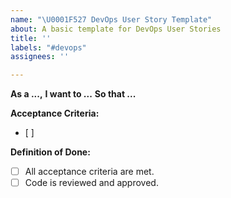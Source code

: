 ```yaml
---
name: "\U0001F527 DevOps User Story Template"
about: A basic template for DevOps User Stories
title: ''
labels: "#devops"
assignees: ''

---
```


**As a ...,**
**I want to ...**
**So that ...**

**Acceptance Criteria:**
- [ ]

**Definition of Done:**
- [ ] All acceptance criteria are met.
- [ ] Code is reviewed and approved.
